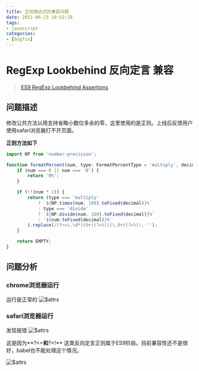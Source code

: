 ```yaml
---
title: 正则表达式的兼容问题
date: 2021-06-23 14:52:19
tags:
- javascript
categories:
- [bugfix]
---
```


# RegExp Lookbehind 反向定言 兼容
> [ES9 RegExp Lookbehind Assertions](https://github.com/tc39/proposal-regexp-lookbehind)

## 问题描述
修改公共方法以用支持省略小数位多余的零，这里使用的是正则。上线后反馈用户使用safari浏览器打不开页面。

**正则方法如下**
```js
import NP from 'number-precision';

function formatPercent(num, type: FormatPercentType = 'multiply', decimal = 2) {
    if (num === 0 || num === '0') {
        return '0%';
    }

    if (!!(num * 1)) {
        return (type === 'multiply'
            ? `${NP.times(num, 100).toFixed(decimal)}%`
            : type === 'divide'
            ? `${NP.divide(num, 100).toFixed(decimal)}%`
            : `${num.toFixed(decimal)}%`
        ).replace(/(?<=\.\d*)(0+)(?=%)|(\.0+)(?=%)/, '');
    }

    return EMPTY;
}

```

## 问题分析

### chrome浏览器运行
运行是正常的
![$attrs](./bugfix_regexp_chrome.png)

### safari浏览器运行
发现报错
![$attrs](./bugfix_regexp_safari.png)

这是因为**?<=**和**?<!** 这类反向定言正则属于ES9阶段。目前兼容性还不是很好，babel也不能处理这个情况。

![$attrs](./bugfix_can_i_use.png)

